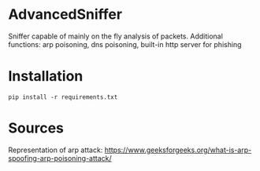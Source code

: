 # AdvancedSniffer
Sniffer capable of mainly on the fly analysis of packets.
Additional functions: arp poisoning, dns poisoning, built-in http server for phishing
# Installation
```pip install -r requirements.txt```



# Sources
Representation of arp attack:
https://www.geeksforgeeks.org/what-is-arp-spoofing-arp-poisoning-attack/
